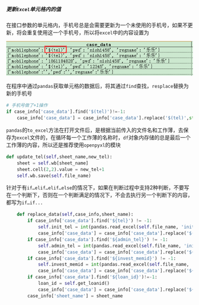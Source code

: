 ##### 更新`Excel`单元格内的值

在接口参数的单元格内，手机号总是会需要更新为一个未使用的手机号，如果不更新，将会重复使用这一个手机号，所以将`excel`中的内容设置为

![1553847118436](.\1553847118436.png)



在程序中通过`pandas`获取单元格的数据后，将其通过`find`查找，`resplace`替换为新的手机号

```python
# 手机号做了+1操作
if case_info['case_data'].find('$(tel)')!=-1:
	case_info['case_data'] = case_info['case_data'].replace('$(tel)',str(init_tel))
```



`pandas`的`to_excel`方法在打开文件后，是根据当前传入的文件名和工作薄，去保存为`excel`文件的，在循环每一个工作薄的名称时，`df`对象内存储的总是最后一个工作薄的内容，所以还是推荐使用`openpyxl`的模块

```python
def update_tel(self,sheet_name,new_tel):
	sheet = self.wb[sheet_name]
	sheet.cell(2,2).value = new_tel+1
	self.wb.save(self.file_name)
```





针对于有`if…elif…elif…else`的情况下，如果在判断过程中支持2种判断，不要写在一个判断下，否则在一个判断满足的情况下，不会去执行另一个判断下的内容，都写为`if…if...`

```python
    def replace_data(self,case_info,sheet_name):
        if case_info['case_data'].find('${tel}') != -1:
            self.init_tel = int(pandas.read_excel(self.file_name, 'init').ix[0, 1]) + 1
            case_info['case_data'] = case_info['case_data'].replace('$(tel)', str(self.init_tel))
        if case_info['case_data'].find('${admin_tel}') != -1:
            self.admin_tel = int(pandas.read_excel(self.file_name, 'init').ix[1, 1])
            case_info['case_data'] = case_info['case_data'].replace('${admin_tel}', str(self.admin_tel))
        if case_info['case_data'].find('${invest_memid}') != -1:
            self.invest_memid = int(pandas.read_excel(self.file_name, 'init').ix[3, 1])
            case_info['case_data'] = case_info['case_data'].replace('${invest_memid}', str(self.invest_memid))
        if case_info['case_data'].find('${loan_id}')!=-1:
            loan_id = self.get_loanid()
            case_info['case_data'] = case_info['case_data'].replace('${loan_id}', str(loan_id))
        case_info['sheet_name'] = sheet_name
```

